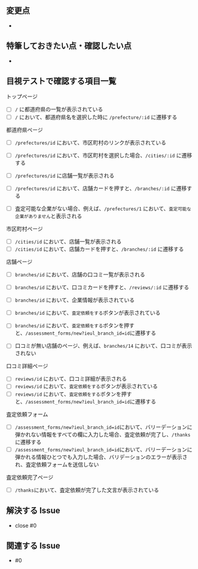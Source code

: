## 変更点

-

## 特筆しておきたい点・確認したい点

-

## 目視テストで確認する項目一覧

<!-- 黙示テストの目的：本来？カピバラでやろうとしていたことを目視テストで確認する -->

トップページ
- [ ] `/` に都道府県の一覧が表示されている
- [ ] `/` において、都道府県名を選択した時に `/prefecture/:id` に遷移する

都道府県ページ
- [ ] `/prefectures/id` において、市区町村のリンクが表示されている
- [ ] `/prefectures/id` において、市区町村を選択した場合、`/cities/:id` に遷移する
- [ ] `/prefectures/id` に店舗一覧が表示される
- [ ] `/prefectures/id` において、店舗カードを押すと、`/branches/:id` に遷移する

- [ ] 査定可能な企業がない場合、例えば、`/prefectures/1` において、`査定可能な企業がありません`と表示される

市区町村ページ
- [ ] `/cities/id` において、店舗一覧が表示される
- [ ] `/cities/id` において、店舗カードを押すと、`/branches/:id` に遷移する

店舗ページ
- [ ] `branches/id` において、店舗の口コミ一覧が表示される
- [ ] `branches/id` において、口コミカードを押すと、`/reviews/:id` に遷移する
- [ ] `branches/id` において、企業情報が表示されている
- [ ] `branches/id` において、`査定依頼をする`ボタンが表示されている
- [ ] `branches/id` において、`査定依頼をする`ボタンを押すと、`/assessment_forms/new?ieul_branch_id=id`に遷移する

- [ ] 口コミが無い店舗のページ、例えば、`branches/14` において、口コミが表示されない

口コミ詳細ページ
- [ ] `reviews/id` において、口コミ詳細が表示される
- [ ] `reviews/id` において、`査定依頼をする`ボタンが表示されている
- [ ] `reviews/id` において、`査定依頼をする`ボタンを押すと、`/assessment_forms/new?ieul_branch_id=id`に遷移する

査定依頼フォーム
- [ ] `/assessment_forms/new?ieul_branch_id=id`において、バリーデーションに弾かれない情報をすべての欄に入力した場合、査定依頼が完了し、`/thanks`に遷移する
- [ ] `/assessment_forms/new?ieul_branch_id=id`において、バリーデーションに弾かれる情報ひとつでも入力した場合、バリデーションのエラーが表示され、査定依頼フォームを送信しない

査定依頼完了ページ
- [ ] `/thanks`において、査定依頼が完了した文言が表示されている


## 解決する Issue

- close #0

## 関連する Issue

- #0

